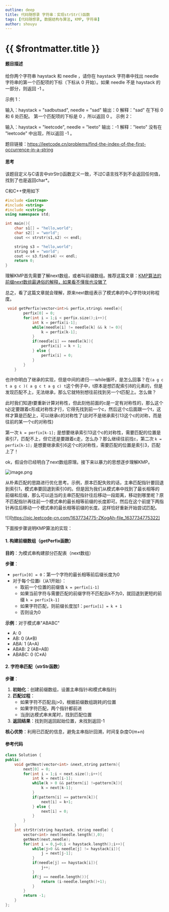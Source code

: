 ```yaml
---
outline: deep
title: 代码随想录 字符串：实现strStr()函数
tags: [代码随想录, 数据结构与算法, KMP, 字符串]
author: shouyu
---
```


# {{ $frontmatter.title }}

#### 题目描述

给你两个字符串 haystack 和 needle ，请你在 haystack 字符串中找出 needle 字符串的第一个匹配项的下标（下标从 0 开始）。如果 needle 不是 haystack 的一部分，则返回  -1 。

示例 1：

输入：haystack = "sadbutsad", needle = "sad"
输出：0
解释："sad" 在下标 0 和 6 处匹配。
第一个匹配项的下标是 0 ，所以返回 0 。
示例 2：

输入：haystack = "leetcode", needle = "leeto"
输出：-1
解释："leeto" 没有在 "leetcode" 中出现，所以返回 -1 。

题目链接：https://leetcode.cn/problems/find-the-index-of-the-first-occurrence-in-a-string

#### 思考

该题目定义与C语言中strStr()函数定义一致，不过C语言找不到不会返回任何值，找到了也是返回char*。

C和C++使用如下

```C++
#include <iostream>
#include <string>
#include <cstring>
using namespace std;

int main(){
    char s1[] = "hello,world";
    char s2[] = "world";
    cout << strstr(s1,s2) << endl;

    string s3 = "hello,world";
    string s4 = "world";
    cout << s3.find(s4) << endl;
    return 0;
}
```

理解KMP首先需要了解next数组，或者叫前缀数组。推荐这篇文章：[KMP算法的前缀next数组最通俗的解释，如果看不懂我也没辙了](https://blog.csdn.net/yearn520/article/details/6729426?fromshare=blogdetail&sharetype=blogdetail&sharerId=6729426&sharerefer=PC&sharesource=weixin_56182024&sharefrom=from_link)

总之，看了这篇文章就会理解，原来next数组表示了模式串的中心字符块对称程度。

```C++
 void getPerfix(vector<int>& perfix,string& needle){
        perfix[0] = 0;
        for(int i = 1;i < perfix.size();i++){
            int k = perfix[i-1];
            while(needle[i] != needle[k] && k != 0){
                k = perfix[k-1];
            }
            if(needle[i] == needle[k]){
                perfix[i] = k + 1;
            } else {
                perfix[i] = 0;
            }
        }
    }
```

也许你明白了继承的实现，但是中间的递归---while循环，是怎么回事？在`(a g c t a g c )( a g c t a g c) t`这个例子中，t原本是想匹配索引8的元素的，但是发现匹配不上，无法继承，那么它就特别想往前找到另一个t匹配上。怎么做？

此时我们知道t要重新计算对称性，但此刻他前面的c是一定有对称性的，那么这个t必定要跟着c形成对称性才行，它得先找到前一个c，然后这个c后面跟一个t，这样才算是匹配上，可以继承c的对称性了(此时不是继承索引13这个c的对称，而是往前的某一个c的对称性)

第一次 `k = perfix[k-1];` 是想要继承索引13这个c的对称性，需要匹配的位置是索引7，匹配不上，但它还是要跟着c走，怎么办？那么继续往前找c，第二次 `k = perfix[k-1];` 是想要继承索引6这个c的对称性，需要匹配的位置是索引3，匹配上了！

ok，假设你已经明白了next数组原理。接下来以暴力的思想逐步理解KMP。

![image.png](https://file1.kamacoder.com/i/algo/KMP%E7%B2%BE%E8%AE%B22.gif)

从朴素匹配的思路进行优化思考。示例，原本匹配失败的话，主串匹配指针要回退到索引1，模式串要回退到索引0的。但是因为我们从模式串中找到了最长相等的前缀和后缀，那么可以适当的主串匹配指针往后移动一段距离，移动到哪里呢？原不匹配指针再往前一个模式串的最长相等前缀的长度即可。然后在这个前提下两指针再往后移动一个模式串的最长相等前缀的长度。这样恰好重新开始尝试匹配。

![](https://pic.leetcode-cn.com/1637734775-ZKogAh-file_1637734775322]


下面按步骤说明KMP算法的实现：

#### 1. 构建前缀数组（getPerfix函数）

**目的**：为模式串构建部分匹配表（next数组）

**步骤**：
- `perfix[0] = 0`：第一个字符的最长相等前后缀长度为0
- 对于每个位置i（从1开始）：
  - 取前一个位置的前缀值 `k = perfix[i-1]`
  - 如果当前字符与需要匹配的前缀字符不匹配且k不为0，就回退到更短的前缀 `k = perfix[k-1]`
  - 如果字符匹配，则前缀长度加1：`perfix[i] = k + 1`
  - 否则设为0

**示例**：对于模式串"ABABC"
- A: 0
- AB: 0 (A≠B)
- ABA: 1 (A=A)
- ABAB: 2 (AB=AB)
- ABABC: 0 (C≠A)

#### 2. 字符串匹配（strStr函数）

**步骤**：
1. **初始化**：创建前缀数组，设置主串指针i和模式串指针j
2. **匹配过程**：
   - 如果字符不匹配且j>0，根据前缀数组跳转j的位置
   - 如果字符匹配，两个指针都前进
   - 当j到达模式串末尾时，找到匹配位置
3. **返回结果**：找到则返回起始位置，未找到返回-1

**核心优势**：利用已匹配的信息，避免主串指针回溯，时间复杂度O(m+n)

#### 参考代码

```C++
class Solution {
public:
    void getNext(vector<int> &next,string pattern){
        next[0] = 0;
        for(int i = 1;i < next.size();i++){
            int k = next[i-1];
            while(k > 0 && pattern[i] !=pattern[k]){
                k = next[k-1];
            }
            if(pattern[i] == pattern[k]){
                next[i] = k+1;
            } else {
                next[i] = 0;
            }
        }
    }
    int strStr(string haystack, string needle) {
        vector<int> next(needle.length(),0);
        getNext(next,needle);
        for(int i = 0,j=0;i < haystack.length();i++){
            while(j>0 && needle[j] != haystack[i]){
                j = next[j-1];
            }
            if(needle[j] == haystack[i]){
                j++;
            }
            if(j == needle.length()){
                return (i-needle.length()+1);
            }
        }
        return -1;
    }
};
```